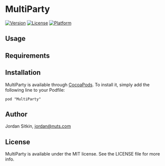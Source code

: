 # MultiParty

[![Version](https://img.shields.io/cocoapods/v/MultiParty.svg?style=flat)](http://cocoadocs.org/docsets/MultiParty)
[![License](https://img.shields.io/cocoapods/l/MultiParty.svg?style=flat)](http://cocoadocs.org/docsets/MultiParty)
[![Platform](https://img.shields.io/cocoapods/p/MultiParty.svg?style=flat)](http://cocoadocs.org/docsets/MultiParty)

## Usage



## Requirements

## Installation

MultiParty is available through [CocoaPods](http://cocoapods.org). To install
it, simply add the following line to your Podfile:

    pod "MultiParty"

## Author

Jordan Sitkin, jordan@nuts.com

## License

MultiParty is available under the MIT license. See the LICENSE file for more info.

